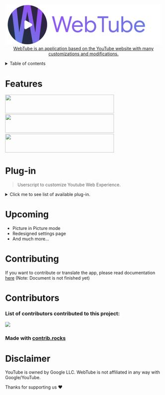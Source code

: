 <p align="center">
  <a href="https://webtubeapp.xyz/">
    <img src="./src/webtube_banner.svg" width="500"/>
 WebTube is an application based on the YouTube website with many customizations and modifications.
</a>
  </br>
  </p>

<details>
<summary> Table of contents </summary>

 1. [Features](#Features)
 2. [Plug-in](#Plug-in)
 3. [Upcoming](#Upcoming)
 4. [Contributing](#Contributing)
 5. [Contributors](#Contributor)
 6. [Disclaimer](#Disclaimer)
 </details>

# Features
<picture>
  <source media="(prefers-color-scheme: dark)" srcset="https://cdn.discordapp.com/attachments/1020352646630084608/1020899350542557246/adblock-dark.svg" width="350" height="60">
  <source media="(prefers-color-scheme: light)" srcset="https://cdn.discordapp.com/attachments/1020352646630084608/1020898934194974770/adblock-light.svg" width="350" height="60">
  <img alt="">
</picture>

<picture>
  <source media="(prefers-color-scheme: dark)" srcset="https://cdn.discordapp.com/attachments/1020352646630084608/1020900619789275218/plugin-dark.svg" width="350" height="60">
  <source media="(prefers-color-scheme: light)" srcset="https://cdn.discordapp.com/attachments/1020352646630084608/1020900785506230272/plugin-light.svg" width="350" height="60">
  <img alt="">
</picture>

<picture>
  <source media="(prefers-color-scheme: dark)" srcset="https://cdn.discordapp.com/attachments/1020352646630084608/1020900939693043852/lightweight-dark.svg" width="350" height="60">
  <source media="(prefers-color-scheme: light)" srcset="https://cdn.discordapp.com/attachments/1020352646630084608/1020900852728344607/lightweight-light.svg" width="350" height="60">
  <img alt="">
</picture>

# Plug-in
>Userscript to customize Youtube Web Experience.
<details>
<summary>Click me to see list of available plug-in.</summary>

- Adguard: Block all Youtube ads
- AgeBypasser: Bypass age restriction
- AntiClickBait: Preview content without actually clicking on it
- SponsorBlock: Skip unwanted segments
- RYD: Display youtube dislikes
- Short Disabler: Disable short button
- WebTube anonymous statistics: Obtain statistics on the use of the application in an anonymous way
</details>

# Upcoming
- Picture in Picture mode
- Redesigned settings page
- And much more...

# Contributing
If you want to contribute or translate the app, please read documentation [here](contributing.md)
(Note: Document is not finished yet)

# Contributors
<h3>List of contributors contributed to this project:</h3>

<a href = "https://github.com/thewebtube/webtubeapp/graphs/contributors">
  <img src = "https://contrib.rocks/image?repo=thewebtube/webtubeapp"/>
</a>

### Made with [contrib.rocks](https://contrib.rocks)

# Disclaimer
YouTube is owned by Google LLC. WebTube is not affiliated in any way with Google/YouTube.

Thanks for supporting us ❤️
